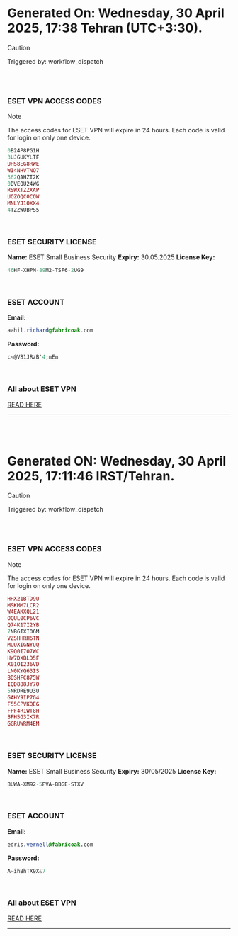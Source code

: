 # Generated On: Wednesday, 30 April 2025, 17:38 Tehran (UTC+3:30).

> [!CAUTION]
> Triggered by: workflow_dispatch

<br><br>

### ESET VPN ACCESS CODES

> [!NOTE]
> The access codes for ESET VPN will expire in 24 hours.
> Each code is valid for login on only one device.

```ruby
0B24P8PG1H
3UJGUKYLTF
UHS8EG8RWE
WI4NHVTNO7
362QAHZI2K
0DVEQU24WG
RSWXTZZXAP
UOZOQC0COW
MNLYJ1OXX4
4TZZWUBPS5
```

<br>

### ESET SECURITY LICENSE

**Name:** ESET Small Business Security
**Expiry:** 30.05.2025
**License Key:**

```POV-Ray SDL
46HF-XHPM-89M2-TSF6-2UG9
```

<br>

### ESET ACCOUNT

**Email:**

```CSS
aahil.richard@fabricoak.com
```

**Password:**

```POV-Ray SDL
c<@V81JRzB'4;mEm
```

<br>

### All about ESET VPN

[READ HERE](https://t.me/F_NiREvil/2113)

---

<br><br>

# Generated ON: Wednesday, 30 April 2025, 17:11:46 IRST/Tehran.

> [!CAUTION]
> Triggered by: workflow_dispatch

<br><br>

### ESET VPN ACCESS CODES

> [!NOTE]
> The access codes for ESET VPN will expire in 24 hours.
> Each code is valid for login on only one device.

```ruby
HHX21BTD9U
MSKMM7LCR2
W4EAKXQL21
OQUL0CP6VC
Q74K17I2YB
7NB6IXIO6M
VZSHHRH6TN
MUUXIGNYUQ
K9Q0I707WC
HW7DXBLD5F
X01OI236VD
LN0KYQ63IS
BDSHFC875W
IQD888JY7O
5NRDRE9U3U
GAHY9IP7G4
F55CPVKQEG
FPF4R1WT8H
BFH5G3IK7R
GGRUWRM4EM
```

<br>

### ESET SECURITY LICENSE

**Name:** ESET Small Business Security
**Expiry:** 30/05/2025
**License Key:**

```POV-Ray SDL
BUWA-XM92-5PVA-BBGE-STXV
```

<br>

### ESET ACCOUNT

**Email:**

```CSS
edris.vernell@fabricoak.com
```

**Password:**

```POV-Ray SDL
A~ihBhTX9X&7
```

<br>

### All about ESET VPN

[READ HERE](https://t.me/F_NiREvil/2113)

---

<br><br>

